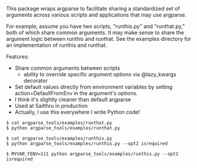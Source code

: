 This package wraps argparse to facilitate sharing a standardized set of
arguments across various scripts and applications that may use argparse.

For example, assume you have two scripts, "runthis.py" and "runthat.py," both
of which share common arguments.  It may make sense to share the argument logic
between runthis and runthat.  See the examples directory for an
implementation of runthis and runthat.


Features:

- Share common arguments between scripts
    - ability to override specific argument options via @lazy_kwargs decorator
- Set default values directly from environment variables by
setting action=DefaultFromEnv in the argument's options.
- I think it's slightly cleaner than default argparse
- Used at Sailthru in production
- Actually, I use this everywhere I write Python code!

```
$ cat argparse_tools/examples/runthat.py
$ python argparse_tools/examples/runthat.py

$ cat argparse_tools/examples/runthis.py
$ python argparse_tools/examples/runthis.py --opt2 isrequired

$ MYVAR_FENV=111 python argparse_tools/examples/runthis.py --opt2 isrequired
```
